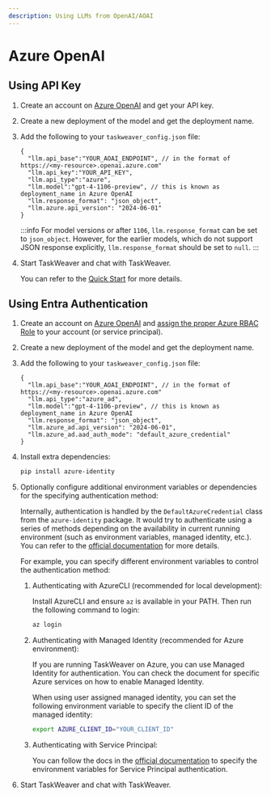 ```yaml
---
description: Using LLMs from OpenAI/AOAI
---
```

# Azure OpenAI

## Using API Key

1. Create an account on [Azure OpenAI](https://azure.microsoft.com/en-us/products/ai-services/openai-service) and get your API key.
2. Create a new deployment of the model and get the deployment name.
3. Add the following to your `taskweaver_config.json` file:
   ```jsonc showLineNumbers
   {
     "llm.api_base":"YOUR_AOAI_ENDPOINT", // in the format of https://<my-resource>.openai.azure.com"
     "llm.api_key":"YOUR_API_KEY",
     "llm.api_type":"azure",
     "llm.model":"gpt-4-1106-preview", // this is known as deployment_name in Azure OpenAI
     "llm.response_format": "json_object",
     "llm.azure.api_version": "2024-06-01"
   }
   ```

   :::info
   For model versions or after `1106`, `llm.response_format` can be set to `json_object`.
   However, for the earlier models, which do not support JSON response explicitly, `llm.response_format` should be set to `null`.
   :::

4. Start TaskWeaver and chat with TaskWeaver.

   You can refer to the [Quick Start](../quickstart.md) for more details.

## Using Entra Authentication

1. Create an account on [Azure OpenAI](https://azure.microsoft.com/en-us/products/ai-services/openai-service) and 
   [assign the proper Azure RBAC Role](https://learn.microsoft.com/en-us/azure/ai-services/openai/how-to/role-based-access-control) to your account (or service principal).
2. Create a new deployment of the model and get the deployment name.
3. Add the following to your `taskweaver_config.json` file:
   ```jsonc showLineNumbers
   {
     "llm.api_base":"YOUR_AOAI_ENDPOINT", // in the format of https://<my-resource>.openai.azure.com"
     "llm.api_type":"azure_ad",
     "llm.model":"gpt-4-1106-preview", // this is known as deployment_name in Azure OpenAI
     "llm.response_format": "json_object",
     "llm.azure_ad.api_version": "2024-06-01",
     "llm.azure_ad.aad_auth_mode": "default_azure_credential"
   }
   ```
4. Install extra dependencies:
   ```bash
   pip install azure-identity
   ```
5. Optionally configure additional environment variables or dependencies for the specifying authentication method:
   
   Internally, authentication is handled by the `DefaultAzureCredential` class from the `azure-identity` package. It would try to authenticate using a series of methods depending on the availability in current running environment (such as environment variables, managed identity, etc.). You can refer to the [official documentation](https://learn.microsoft.com/en-us/python/api/azure-identity/azure.identity.defaultazurecredential?view=azure-python) for more details.

   For example, you can specify different environment variables to control the authentication method:
   1. Authenticating with AzureCLI (recommended for local development):
      
      Install AzureCLI and ensure `az` is available in your PATH. Then run the following command to login:
      ```bash
      az login
      ```
   
   2. Authenticating with Managed Identity (recommended for Azure environment):
      
      If you are running TaskWeaver on Azure, you can use Managed Identity for authentication. You can check the document for specific Azure services on how to enable Managed Identity.

      When using user assigned managed identity, you can set the following environment variable to specify the client ID of the managed identity:
      ```bash
      export AZURE_CLIENT_ID="YOUR_CLIENT_ID"
      ```
   
   3. Authenticating with Service Principal:

      You can follow the docs in the [official documentation](https://learn.microsoft.com/en-us/python/api/azure-identity/azure.identity.environmentcredential?view=azure-python) to specify the environment variables for Service Principal authentication.
      
6. Start TaskWeaver and chat with TaskWeaver.